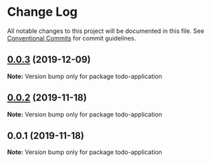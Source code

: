 # Change Log

All notable changes to this project will be documented in this file.
See [Conventional Commits](https://conventionalcommits.org) for commit guidelines.

## [0.0.3](https://github.com/iknowhtml/todo/compare/v0.0.1...v0.0.3) (2019-12-09)

**Note:** Version bump only for package todo-application





## [0.0.2](https://github.com/iknowhtml/todo/compare/v0.0.1...v0.0.2) (2019-11-18)

**Note:** Version bump only for package todo-application





## 0.0.1 (2019-11-18)

**Note:** Version bump only for package todo-application
